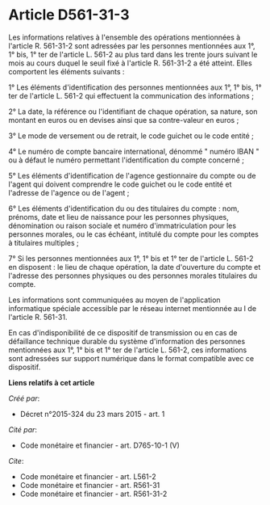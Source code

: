 # Article D561-31-3

Les informations relatives à l'ensemble des opérations mentionnées à l'article R. 561-31-2 sont adressées par les personnes
mentionnées aux 1°, 1° bis, 1° ter de l'article L. 561-2 au plus tard dans les trente jours suivant le mois au cours duquel
le seuil fixé à l'article R. 561-31-2 a été atteint. Elles comportent les éléments suivants :

1° Les éléments d'identification des personnes mentionnées aux 1°, 1° bis, 1° ter de l'article L. 561-2 qui effectuent la
communication des informations ;

2° La date, la référence ou l'identifiant de chaque opération, sa nature, son montant en euros ou en devises ainsi que sa
contre-valeur en euros ;

3° Le mode de versement ou de retrait, le code guichet ou le code entité ;

4° Le numéro de compte bancaire international, dénommé " numéro IBAN " ou à défaut le numéro permettant l'identification du
compte concerné ;

5° Les éléments d'identification de l'agence gestionnaire du compte ou de l'agent qui doivent comprendre le code guichet ou
le code entité et l'adresse de l'agence ou de l'agent ;

6° Les éléments d'identification du ou des titulaires du compte : nom, prénoms, date et lieu de naissance pour les personnes
physiques, dénomination ou raison sociale et numéro d'immatriculation pour les personnes morales, ou le cas échéant, intitulé
du compte pour les comptes à titulaires multiples ;

7° Si les personnes mentionnées aux 1°, 1° bis et 1° ter de l'article L. 561-2 en disposent : le lieu de chaque opération, la
date d'ouverture du compte et l'adresse des personnes physiques ou des personnes morales titulaires du compte.

Les informations sont communiquées au moyen de l'application informatique spéciale accessible par le réseau internet
mentionnée au I de l'article R. 561-31.

En cas d'indisponibilité de ce dispositif de transmission ou en cas de défaillance technique durable du système d'information
des personnes mentionnées aux 1°, 1° bis et 1° ter de l'article L. 561-2, ces informations sont adressées sur support
numérique dans le format compatible avec ce dispositif.

**Liens relatifs à cet article**

_Créé par_:

  - Décret n°2015-324 du 23 mars 2015 - art. 1

_Cité par_:

  - Code monétaire et financier - art. D765-10-1 (V)

_Cite_:

  - Code monétaire et financier - art. L561-2
  - Code monétaire et financier - art. R561-31
  - Code monétaire et financier - art. R561-31-2
